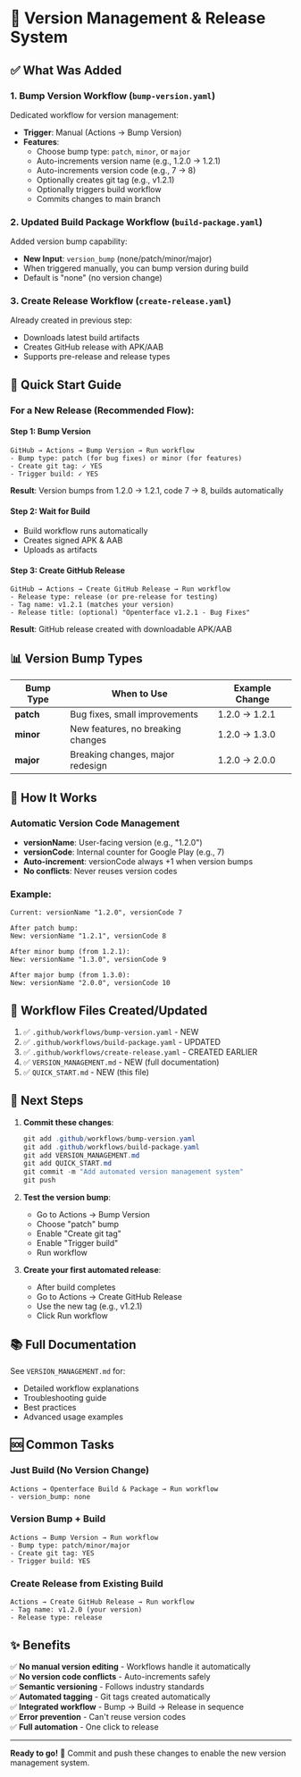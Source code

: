 # 🎉 Version Management & Release System

## ✅ What Was Added

### 1. **Bump Version Workflow** (`bump-version.yaml`)
Dedicated workflow for version management:
- **Trigger**: Manual (Actions → Bump Version)
- **Features**:
  - Choose bump type: `patch`, `minor`, or `major`
  - Auto-increments version name (e.g., 1.2.0 → 1.2.1)
  - Auto-increments version code (e.g., 7 → 8)
  - Optionally creates git tag (e.g., v1.2.1)
  - Optionally triggers build workflow
  - Commits changes to main branch

### 2. **Updated Build Package Workflow** (`build-package.yaml`)
Added version bump capability:
- **New Input**: `version_bump` (none/patch/minor/major)
- When triggered manually, you can bump version during build
- Default is "none" (no version change)

### 3. **Create Release Workflow** (`create-release.yaml`)
Already created in previous step:
- Downloads latest build artifacts
- Creates GitHub release with APK/AAB
- Supports pre-release and release types

## 🚀 Quick Start Guide

### For a New Release (Recommended Flow):

#### **Step 1: Bump Version**
```
GitHub → Actions → Bump Version → Run workflow
- Bump type: patch (for bug fixes) or minor (for features)
- Create git tag: ✓ YES
- Trigger build: ✓ YES
```
**Result**: Version bumps from 1.2.0 → 1.2.1, code 7 → 8, builds automatically

#### **Step 2: Wait for Build**
- Build workflow runs automatically
- Creates signed APK & AAB
- Uploads as artifacts

#### **Step 3: Create GitHub Release**
```
GitHub → Actions → Create GitHub Release → Run workflow
- Release type: release (or pre-release for testing)
- Tag name: v1.2.1 (matches your version)
- Release title: (optional) "Openterface v1.2.1 - Bug Fixes"
```
**Result**: GitHub release created with downloadable APK/AAB

## 📊 Version Bump Types

| Bump Type | When to Use | Example Change |
|-----------|-------------|----------------|
| **patch** | Bug fixes, small improvements | 1.2.0 → 1.2.1 |
| **minor** | New features, no breaking changes | 1.2.0 → 1.3.0 |
| **major** | Breaking changes, major redesign | 1.2.0 → 2.0.0 |

## 🔄 How It Works

### Automatic Version Code Management
- **versionName**: User-facing version (e.g., "1.2.0")
- **versionCode**: Internal counter for Google Play (e.g., 7)
- **Auto-increment**: versionCode always +1 when version bumps
- **No conflicts**: Never reuses version codes

### Example:
```
Current: versionName "1.2.0", versionCode 7

After patch bump:
New: versionName "1.2.1", versionCode 8

After minor bump (from 1.2.1):
New: versionName "1.3.0", versionCode 9

After major bump (from 1.3.0):
New: versionName "2.0.0", versionCode 10
```

## 📝 Workflow Files Created/Updated

1. ✅ `.github/workflows/bump-version.yaml` - NEW
2. ✅ `.github/workflows/build-package.yaml` - UPDATED
3. ✅ `.github/workflows/create-release.yaml` - CREATED EARLIER
4. ✅ `VERSION_MANAGEMENT.md` - NEW (full documentation)
5. ✅ `QUICK_START.md` - NEW (this file)

## 🎯 Next Steps

1. **Commit these changes**:
   ```powershell
   git add .github/workflows/bump-version.yaml
   git add .github/workflows/build-package.yaml
   git add VERSION_MANAGEMENT.md
   git add QUICK_START.md
   git commit -m "Add automated version management system"
   git push
   ```

2. **Test the version bump**:
   - Go to Actions → Bump Version
   - Choose "patch" bump
   - Enable "Create git tag"
   - Enable "Trigger build"
   - Run workflow

3. **Create your first automated release**:
   - After build completes
   - Go to Actions → Create GitHub Release
   - Use the new tag (e.g., v1.2.1)
   - Click Run workflow

## 📚 Full Documentation

See `VERSION_MANAGEMENT.md` for:
- Detailed workflow explanations
- Troubleshooting guide
- Best practices
- Advanced usage examples

## 🆘 Common Tasks

### Just Build (No Version Change)
```
Actions → Openterface Build & Package → Run workflow
- version_bump: none
```

### Version Bump + Build
```
Actions → Bump Version → Run workflow
- Bump type: patch/minor/major
- Create git tag: YES
- Trigger build: YES
```

### Create Release from Existing Build
```
Actions → Create GitHub Release → Run workflow
- Tag name: v1.2.0 (your version)
- Release type: release
```

## ✨ Benefits

✅ **No manual version editing** - Workflows handle it automatically  
✅ **No version code conflicts** - Auto-increments safely  
✅ **Semantic versioning** - Follows industry standards  
✅ **Automated tagging** - Git tags created automatically  
✅ **Integrated workflow** - Bump → Build → Release in sequence  
✅ **Error prevention** - Can't reuse version codes  
✅ **Full automation** - One click to release  

---

**Ready to go!** 🚀 Commit and push these changes to enable the new version management system.

